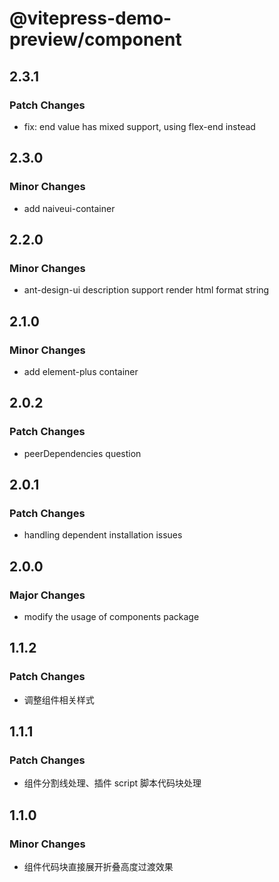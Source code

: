 # @vitepress-demo-preview/component

## 2.3.1

### Patch Changes

- fix: end value has mixed support, using flex-end instead

## 2.3.0

### Minor Changes

- add naiveui-container

## 2.2.0

### Minor Changes

- ant-design-ui description support render html format string

## 2.1.0

### Minor Changes

- add element-plus container

## 2.0.2

### Patch Changes

- peerDependencies question

## 2.0.1

### Patch Changes

- handling dependent installation issues

## 2.0.0

### Major Changes

- modify the usage of components package

## 1.1.2

### Patch Changes

- 调整组件相关样式

## 1.1.1

### Patch Changes

- 组件分割线处理、插件 script 脚本代码块处理

## 1.1.0

### Minor Changes

- 组件代码块直接展开折叠高度过渡效果
